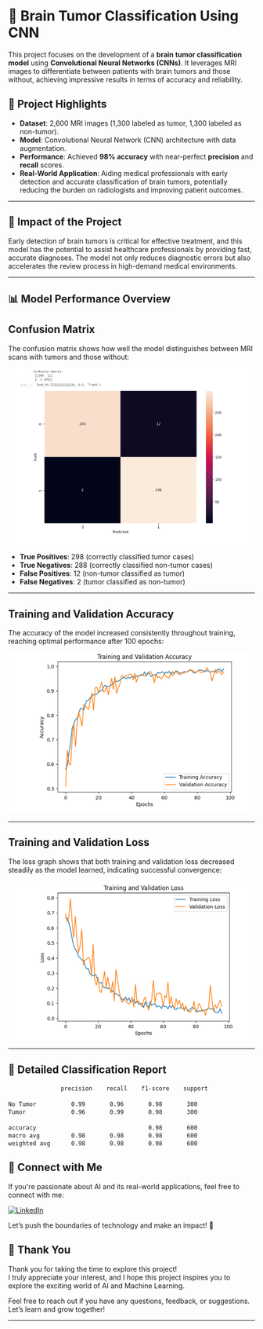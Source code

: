# 🧠 Brain Tumor Classification Using CNN

This project focuses on the development of a **brain tumor classification model** using **Convolutional Neural Networks (CNNs)**. It leverages MRI images to differentiate between patients with brain tumors and those without, achieving impressive results in terms of accuracy and reliability.

## 🌟 Project Highlights

- **Dataset**: 2,600 MRI images (1,300 labeled as tumor, 1,300 labeled as non-tumor).
- **Model**: Convolutional Neural Network (CNN) architecture with data augmentation.
- **Performance**: Achieved **98% accuracy** with near-perfect **precision** and **recall** scores.
- **Real-World Application**: Aiding medical professionals with early detection and accurate classification of brain tumors, potentially reducing the burden on radiologists and improving patient outcomes.

---

## 🏥 Impact of the Project

Early detection of brain tumors is critical for effective treatment, and this model has the potential to assist healthcare professionals by providing fast, accurate diagnoses. The model not only reduces diagnostic errors but also accelerates the review process in high-demand medical environments.

---

## 📊 Model Performance Overview

## Confusion Matrix

The confusion matrix shows how well the model distinguishes between MRI scans with tumors and those without:

![Confusion Matrix](Confusion_Matrix.png)

- **True Positives**: 298 (correctly classified tumor cases)
- **True Negatives**: 288 (correctly classified non-tumor cases)
- **False Positives**: 12 (non-tumor classified as tumor)
- **False Negatives**: 2 (tumor classified as non-tumor)

---

## Training and Validation Accuracy

The accuracy of the model increased consistently throughout training, reaching optimal performance after 100 epochs:

![Training and Validation Accuracy](Training_and_Validation_Accuracy.png)

---

## Training and Validation Loss

The loss graph shows that both training and validation loss decreased steadily as the model learned, indicating successful convergence:

![Training and Validation Loss](Training_and_Validation_Loss.png)

---

## 🧪 Detailed Classification Report

```plaintext
               precision    recall    f1-score    support

No Tumor          0.99       0.96       0.98       300
Tumor             0.96       0.99       0.98       300

accuracy                                0.98       600
macro avg         0.98       0.98       0.98       600
weighted avg      0.98       0.98       0.98       600
```



## 🔗 **Connect with Me**

If you're passionate about AI and its real-world applications, feel free to connect with me:

 [![LinkedIn](https://img.shields.io/badge/LinkedIn-0077B5?logo=linkedin&logoColor=white)](https://www.linkedin.com/in/gohil-jayrajsinh/)


Let’s push the boundaries of technology and make an impact! 🚀



## 🙏 **Thank You**

Thank you for taking the time to explore this project!  
I truly appreciate your interest, and I hope this project inspires you to explore the exciting world of AI and Machine Learning. 

Feel free to reach out if you have any questions, feedback, or suggestions. Let’s learn and grow together!

---